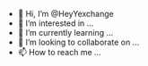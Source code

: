 - 👋 Hi, I’m @HeyYexchange
- 👀 I’m interested in ...
- 🌱 I’m currently learning ...
- 💞️ I’m looking to collaborate on ...
- 📫 How to reach me ...

<!---
HeyYexchange/HeyYexchange is a ✨ special ✨ repository because its `README.md` (this file) appears on your GitHub profile.
You can click the Preview link to take a look at your changes.
--->
